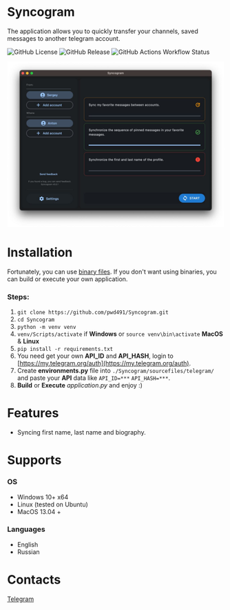 # Syncogram
The application allows you to quickly transfer your channels, saved messages to another telegram account.

![GitHub License](https://img.shields.io/github/license/pwd491/syncogram)
![GitHub Release](https://img.shields.io/github/v/release/pwd491/Syncogram?display_name=release&label=latest-release)
![GitHub Actions Workflow Status](https://img.shields.io/github/actions/workflow/status/pwd491/syncogram/.github%2Fworkflows%2Frelease.yml)


![Preview of Telegram Desktop][preview_image]

[preview_image]: ./docs/assets/preview.jpg "Preview of Syncogram Application"

# Installation
Fortunately, you can use [binary files](https://github.com/pwd491/syncogram/releases). If you don't want using binaries, you can build or execute your own application.

### Steps:
1. `git clone https://github.com/pwd491/Syncogram.git`
2. `cd Syncogram`
3. `python -m venv venv`
4. `venv/Scripts/activate` if **Windows** or `source venv\bin\activate` **MacOS** & **Linux**
5. `pip install -r requirements.txt`
6. You need get your own **API_ID** and **API_HASH**, login to [https://my.telegram.org/auth](https://my.telegram.org/auth).
7. Create **environments.py** file into `./Syncogram/sourcefiles/telegram/` and paste your **API** data like `API_ID=***` `API_HASH=***`.
8. **Build** or **Execute** *application.py* and enjoy :)

# Features
* Syncing first name, last name and biography.
# Supports
### OS
* Windows 10+ x64
* Linux (tested on Ubuntu)
* MacOS 13.04 +
### Languages
* English
* Russian

# Contacts
[Telegram](https://t.me/@sergeydegtyar)